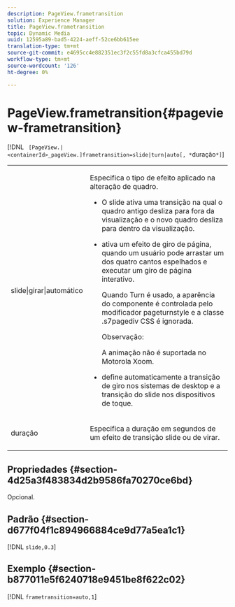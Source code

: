 ```yaml
---
description: PageView.frametransition
solution: Experience Manager
title: PageView.frametransition
topic: Dynamic Media
uuid: 12595a89-bad5-4224-aeff-52ce6bb615ee
translation-type: tm+mt
source-git-commit: e4695cc4e882351ec3f2c55fd8a3cfca455bd79d
workflow-type: tm+mt
source-wordcount: '126'
ht-degree: 0%

---
```



# PageView.frametransition{#pageview-frametransition}

[!DNL ` [PageView.|<containerId>_pageView.]frametransition=slide|turn|auto[, *`duração`*]`]

<table id="table_625D0EEDA21B46FEA3F5CF7DDF769B50"> 
 <tbody> 
  <tr> 
   <td colname="col1"> <p> <span class="codeph"> slide|girar|automático</span> </p> </td> 
   <td colname="col2"> <p> Especifica o tipo de efeito aplicado na alteração de quadro. </p> <p> 
     <ul id="ul_4224B7C2722A4185A8BD48703D019AA1"> 
      <li id="li_8482037F8E1C4F11A84DF51790A073FE"> <p><span class="codeph"> O </span> slide ativa uma transição na qual o quadro antigo desliza para fora da visualização e o novo quadro desliza para dentro da visualização. </p> </li> 
      <li id="li_CE9A99564DF348D0A76AB2A5945155A5"> <p><span class="codeph"> ativa </span> um efeito de giro de página, quando um usuário pode arrastar um dos quatro cantos espelhados e executar um giro de página interativo. </p> <p>Quando <span class="codeph"> Turn</span> é usado, a aparência do componente é controlada pelo modificador <span class="codeph"> pageturnstyle</span> e a classe <span class="codeph"> .s7pagediv</span> CSS é ignorada. </p> <p>Observação:  <p><span class="codeph"> A </span> animação não é suportada no Motorola Xoom. </p> </p> </li> 
      <li id="li_79F85B0429CD4B389399FB3823FE767F"> <p> <span class="codeph"> define </span> automaticamente a transição de giro nos sistemas de desktop e a transição do slide nos dispositivos de toque. </p> </li> 
     </ul> </p> </td> 
  </tr> 
  <tr> 
   <td colname="col1"> <p><span class="codeph"><span class="varname"> duração</span></span> </p> </td> 
   <td colname="col2"> <p>Especifica a duração em segundos de um efeito de transição <span class="codeph"> slide</span> ou <span class="codeph"> de virar</span>. </p> </td> 
  </tr> 
 </tbody> 
</table>

## Propriedades {#section-4d25a3f483834d2b9586fa70270ce6bd}

Opcional.

## Padrão {#section-d677f04f1c894966884ce9d77a5ea1c1}

[!DNL `slide,0.3`]

## Exemplo {#section-b877011e5f6240718e9451be8f622c02}

[!DNL `frametransition=auto,1`]
